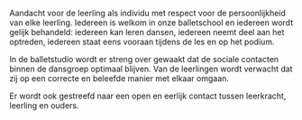 Aandacht voor de leerling als individu met respect voor de persoonlijkheid van elke leerling. Iedereen is welkom in onze balletschool en iedereen wordt gelijk behandeld: iedereen kan leren dansen, iedereen neemt deel aan het optreden, iedereen staat eens vooraan tijdens de les en op het podium.

In de balletstudio wordt er streng over gewaakt dat de sociale contacten binnen de dansgroep optimaal blijven. Van de leerlingen wordt verwacht dat zij op een correcte en beleefde manier met elkaar omgaan.

Er wordt ook gestreefd naar een open en eerlijk contact tussen leerkracht, leerling en ouders.

